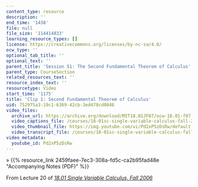 ```yaml
---
content_type: resource
description: ''
end_time: '1438'
file: null
file_size: '114414833'
learning_resource_types: []
license: https://creativecommons.org/licenses/by-nc-sa/4.0/
ocw_type: ''
optional_tab_title: ''
optional_text: ''
parent_title: 'Session 51: The Second Fundamental Theorem of Calculus'
parent_type: CourseSection
related_resources_text: ''
resource_index_text: ''
resourcetype: Video
start_time: '1175'
title: 'Clip 1: Second Fundamental Theorem of Calculus'
uid: 752975a3-19c1-6369-42cb-3ed478cd0048
video_files:
  archive_url: https://archive.org/download/MIT18.01JF07/ocw-18.01-f07-lec20_300k.mp4
  video_captions_file: /courses/18-01sc-single-variable-calculus-fall-2010/a08e095b74cd5b2da9e287ddbb4b56de_Pd2xP5zDsRw.vtt
  video_thumbnail_file: https://img.youtube.com/vi/Pd2xP5zDsRw/default.jpg
  video_transcript_file: /courses/18-01sc-single-variable-calculus-fall-2010/991c8f0a892ec58d2367bd4a04eac5f3_Pd2xP5zDsRw.pdf
video_metadata:
  youtube_id: Pd2xP5zDsRw
---
```


» {{% resource_link 2459faee-7ec3-308a-fd5c-ca2b95fad48e "Accompanying Notes (PDF)" %}}

From Lecture 20 of [_18.01 Single Variable Calculus, Fall 2006_](/courses/18-01-single-variable-calculus-fall-2006/video_galleries/video-lectures)

